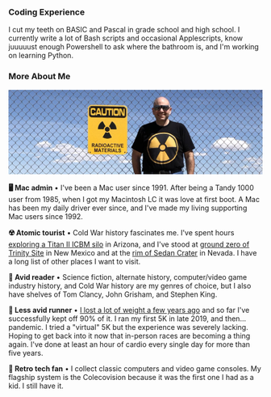 ### Coding Experience ###

I cut my teeth on BASIC and Pascal in grade school and high school. I currently write a lot of Bash scripts and occasional Applescripts, know juuuuust enough Powershell to ask where the bathroom is, and I'm working on learning Python.

### More About Me ###

![PhillyMJS at Trinity Site Fence](trinityfence.jpg)

**🖥 Mac admin** • I've been a Mac user since 1991. After being a Tandy 1000 user from 1985, when I got my Macintosh LC it was love at first boot. A Mac has been my daily driver ever since, and I've made my living supporting Mac users since 1992.

**☢️ Atomic tourist** • Cold War history fascinates me. I've spent hours [exploring a Titan II ICBM silo](titan_ii_lcc_key.jpg) in Arizona, and I've stood at [ground zero of Trinity Site](trinity_obelisk.jpg) in New Mexico and at the [rim of Sedan Crater](sedan_crater_tour_group.jpg) in Nevada. I have a long list of other places I want to visit.

**📖 Avid reader** • Science fiction, alternate history, computer/video game industry history, and Cold War history are my genres of choice, but I also have shelves of Tom Clancy, John Grisham, and Stephen King.

**🏃 Less avid runner** • [I lost a lot of weight a few years ago](https://phillymjs.com/weightloss) and so far I've successfully kept off 90% of it. I ran my first 5K in late 2019, and then... pandemic. I tried a "virtual" 5K but the experience was severely lacking. Hoping to get back into it now that in-person races are becoming a thing again. I've done at least an hour of cardio every single day for more than five years. 

**👾 Retro tech fan** • I collect classic computers and video game consoles. My flagship system is the Colecovision because it was the first one I had as a kid. I still have it.

<!--
**phillymjs/phillymjs** is a ✨ _special_ ✨ repository because its `README.md` (this file) appears on your GitHub profile.

Here are some ideas to get you started:

- 🔭 I’m currently working on ...
- 🌱 I’m currently learning ...
- 👯 I’m looking to collaborate on ...
- 🤔 I’m looking for help with ...
- 💬 Ask me about ...
- 📫 How to reach me: ...
- 😄 Pronouns: ...
- ⚡ Fun fact: ...
- Just adding something random here to test my new token.
-->
